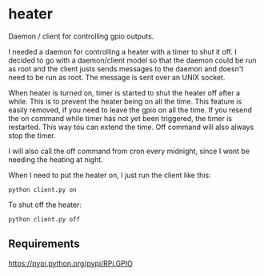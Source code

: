 # heater
Daemon / client for controlling gpio outputs.

I needed a daemon for controlling a heater with a timer to shut it off. I decided to go with a daemon/client model so that the daemon could be run as root and the client justs sends messages to the daemon and doesn't need to be run as root. The message is sent over an UNIX socket.

When heater is turned on, timer is started to shut the heater off after a while. This is to prevent the heater being on all the time. This feature is easily removed, if you need to leave the gpio on all the time. If you resend the on command while timer has not yet been triggered, the timer is restarted. This way tou can extend the time. Off command will also always stop the timer.

I will also call the off command from cron every midnight, since I wont be needing the heating at night.

When I need to put the heater on, I just run the client like this:
```
python client.py on
```

To shut off the heater:
```
python client.py off
```

## Requirements
https://pypi.python.org/pypi/RPi.GPIO

